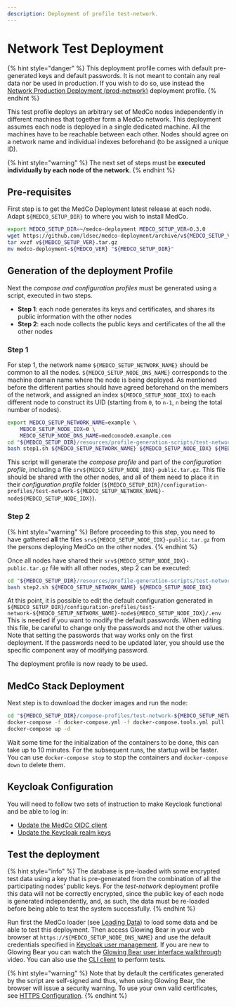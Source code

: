 ```yaml
---
description: Deployment of profile test-network.
---
```


# Network Test Deployment

{% hint style="danger" %}
This deployment profile comes with default pre-generated keys and default passwords. It is not meant to contain any real data nor be used in production. If you wish to do so, use instead the [Network Production Deployment \(prod-network\)](network-production-deployment.md) deployment profile.
{% endhint %}

This test profile deploys an arbitrary set of MedCo nodes independently in different machines that together form a MedCo network. This deployment assumes each node is deployed in a single dedicated machine. All the machines have to be reachable between each other. Nodes should agree on a network name and individual indexes beforehand \(to be assigned a unique ID\).

{% hint style="warning" %}
The next set of steps must be **executed individually by each node of the network**.
{% endhint %}

## Pre-requisites

First step is to get the MedCo Deployment latest release at each node. Adapt `${MEDCO_SETUP_DIR}` to where you wish to install MedCo.

```bash
export MEDCO_SETUP_DIR=~/medco-deployment MEDCO_SETUP_VER=0.3.0
wget https://github.com/ldsec/medco-deployment/archive/v${MEDCO_SETUP_VER}.tar.gz
tar xvzf v${MEDCO_SETUP_VER}.tar.gz
mv medco-deployment-${MEDCO_VER} "${MEDCO_SETUP_DIR}"
```

## Generation of the deployment Profile

Next the _compose and configuration profiles_ must be generated using a script, executed in two steps.

* **Step 1**: each node generates its keys and certificates, and shares its public information with the other nodes
* **Step 2**: each node collects the public keys and certificates of the all the other nodes

### Step 1

For step 1, the network name `${MEDCO_SETUP_NETWORK_NAME}` should be common to all the nodes. `${MEDCO_SETUP_NODE_DNS_NAME}` corresponds to the machine domain name where the node is being deployed. As mentioned before the different parties should have agreed beforehand on the members of the network, and assigned an index `${MEDCO_SETUP_NODE_IDX}` to each different node to construct its UID \(starting from `0`, to `n-1`, `n` being the total number of nodes\).

```bash
export MEDCO_SETUP_NETWORK_NAME=example \
    MEDCO_SETUP_NODE_IDX=0 \
    MEDCO_SETUP_NODE_DNS_NAME=medconode0.example.com
cd "${MEDCO_SETUP_DIR}/resources/profile-generation-scripts/test-network"
bash step1.sh ${MEDCO_SETUP_NETWORK_NAME} ${MEDCO_SETUP_NODE_IDX} ${MEDCO_SETUP_NODE_DNS_NAME}
```

This script will generate the _compose profile_ and part of the _configuration profile_, including a file `srv${MEDCO_SETUP_NODE_IDX}-public.tar.gz`. This file should be shared with the other nodes, and all of them need to place it in their _configuration profile_ folder \(`${MEDCO_SETUP_DIR}/configuration-profiles/test-network-${MEDCO_SETUP_NETWORK_NAME}-node${MEDCO_SETUP_NODE_IDX}`\).

### Step 2

{% hint style="warning" %}
Before proceeding to this step, you need to have gathered **all** the files `srv${MEDCO_SETUP_NODE_IDX}-public.tar.gz` from the persons deploying MedCo on the other nodes.
{% endhint %}

Once all nodes have shared their `srv${MEDCO_SETUP_NODE_IDX}-public.tar.gz` file with all other nodes, step 2 can be executed:

```bash
cd "${MEDCO_SETUP_DIR}/resources/profile-generation-scripts/test-network"
bash step2.sh ${MEDCO_SETUP_NETWORK_NAME} ${MEDCO_SETUP_NODE_IDX}
```

At this point, it is possible to edit the default configuration generated in `${MEDCO_SETUP_DIR}/configuration-profiles/test-network-${MEDCO_SETUP_NETWORK_NAME}-node${MEDCO_SETUP_NODE_IDX}/.env` This is needed if you want to modify the default passwords. When editing this file, be careful to change only the passwords and not the other values. Note that setting the passwords that way works only on the first deployment. If the passwords need to be updated later, you should use the specific component way of modifying password.

The deployment profile is now ready to be used.

## MedCo Stack Deployment

Next step is to download the docker images and run the node:

```bash
cd "${MEDCO_SETUP_DIR}/compose-profiles/test-network-${MEDCO_SETUP_NETWORK_NAME}-node${MEDCO_SETUP_NODE_IDX}"
docker-compose -f docker-compose.yml -f docker-compose.tools.yml pull
docker-compose up -d
```

Wait some time for the initialization of the containers to be done, this can take up to 10 minutes. For the subsequent runs, the startup will be faster. You can use `docker-compose stop` to stop the containers and `docker-compose down` to delete them.

## Keycloak Configuration

You will need to follow two sets of instruction to make Keycloak functional and be able to log in:

* [Update the MedCo OIDC client](configuration/keycloak.md#medco-openid-connect-client)
* [Update the Keycloak realm keys](configuration/keycloak.md#changing-default-keys)

## Test the deployment

{% hint style="info" %}
The database is pre-loaded with some encrypted test data using a key that is pre-generated from the combination of all the participating nodes’ public keys. For the _test-network_ deployment profile this data will not be correctly encrypted, since the public key of each node is generated independently, and, as such, the data must be re-loaded before being able to test the system successfully.
{% endhint %}

Run first the MedCo loader \(see [Loading Data](../data-loading/)\) to load some data and be able to test this deployment. Then access Glowing Bear in your web browser at `https://${MEDCO_SETUP_NODE_DNS_NAME}` and use the default credentials specified in [Keycloak user management](configuration/keycloak.md#user-management). If you are new to Glowing Bear you can watch the [Glowing Bear user interface walkthrough](https://glowingbear.app/) video. You can also use the [CLI client](../command-line-interface-cli.md) to perform tests.

{% hint style="warning" %}
Note that by default the certificates generated by the script are self-signed and thus, when using Glowing Bear, the browser will issue a security warning. To use your own valid certificates, see [HTTPS Configuration](configuration/https-configuration.md).
{% endhint %}

